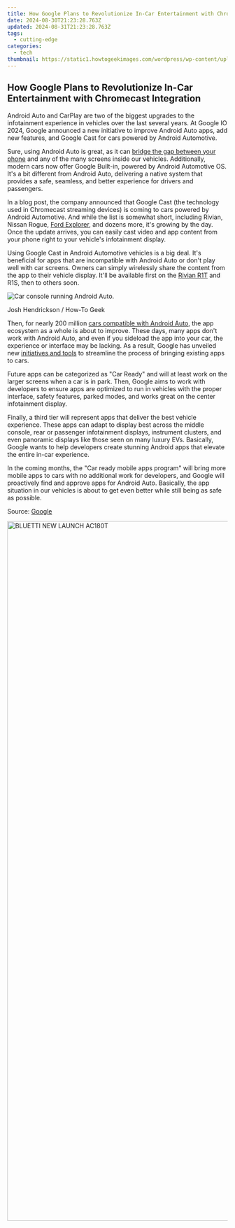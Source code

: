 ```yaml
---
title: How Google Plans to Revolutionize In-Car Entertainment with Chromecast Integration
date: 2024-08-30T21:23:28.763Z
updated: 2024-08-31T21:23:28.763Z
tags:
  - cutting-edge
categories:
  - tech
thumbnail: https://static1.howtogeekimages.com/wordpress/wp-content/uploads/2024/05/android-for-cars.jpg
---
```


## How Google Plans to Revolutionize In-Car Entertainment with Chromecast Integration

Android Auto and CarPlay are two of the biggest upgrades to the infotainment experience in vehicles over the last several years. At Google IO 2024, Google announced a new initiative to improve Android Auto apps, add new features, and Google Cast for cars powered by Android Automotive.

 Sure, using Android Auto is great, as it can [bridge the gap between your phone](https://fix-guide.techidaily.com/how-to-revive-your-bricked-itel-a60-in-minutes-drfone-by-drfone-fix-android-problems-fix-android-problems/) and any of the many screens inside our vehicles. Additionally, modern cars now offer Google Built-in, powered by Android Automotive OS. It's a bit different from Android Auto, delivering a native system that provides a safe, seamless, and better experience for drivers and passengers.

 In a blog post, the company announced that Google Cast (the technology used in Chromecast streaming devices) is coming to cars powered by Android Automotive. And while the list is somewhat short, including Rivian, Nissan Rogue, [Ford Explorer](https://tech-revival.techidaily.com/how-chatgpt-skyrocketed-unveiling-5-key-reasons-for-its-rapid-rise/), and dozens more, it's growing by the day. Once the update arrives, you can easily cast video and app content from your phone right to your vehicle's infotainment display.

 Using Google Cast in Android Automotive vehicles is a big deal. It's beneficial for apps that are incompatible with Android Auto or don't play well with car screens. Owners can simply wirelessly share the content from the app to their vehicle display. It'll be available first on the [Rivian R1T](https://extra-tips.techidaily.com/voice-memo-savvy-tips-and-tricks-for-success/) and R1S, then to others soon.

![Car console running Android Auto.](https://static1.howtogeekimages.com/wordpress/wp-content/uploads/2023/07/f24364fa.jpg) 

Josh Hendrickson / How-To Geek

 Then, for nearly 200 million [cars compatible with Android Auto](https://unlock-android.techidaily.com/how-to-track-imei-number-of-honor-90-lite-through-google-earth-by-drfone-android/), the app ecosystem as a whole is about to improve. These days, many apps don't work with Android Auto, and even if you sideload the app into your car, the experience or interface may be lacking. As a result, Google has unveiled new [initiatives and tools](https://developer.android.com/training/cars/parked/car-ready-mobile-apps) to streamline the process of bringing existing apps to cars.

 Future apps can be categorized as "Car Ready" and will at least work on the larger screens when a car is in park. Then, Google aims to work with developers to ensure apps are optimized to run in vehicles with the proper interface, safety features, parked modes, and works great on the center infotainment display.

 Finally, a third tier will represent apps that deliver the best vehicle experience. These apps can adapt to display best across the middle console, rear or passenger infotainment displays, instrument clusters, and even panoramic displays like those seen on many luxury EVs. Basically, Google wants to help developers create stunning Android apps that elevate the entire in-car experience.

 In the coming months, the "Car ready mobile apps program" will bring more mobile apps to cars with no additional work for developers, and Google will proactively find and approve apps for Android Auto. Basically, the app situation in our vehicles is about to get even better while still being as safe as possible.

 Source: [Google](https://android-developers.googleblog.com/2024/05/android-for-cars-bringing-more-apps-to-cars.html)

<ins class="adsbygoogle"
     style="display:block"
     data-ad-format="autorelaxed"
     data-ad-client="ca-pub-7571918770474297"
     data-ad-slot="1223367746"></ins>



<ins class="adsbygoogle"
     style="display:block"
     data-ad-client="ca-pub-7571918770474297"
     data-ad-slot="8358498916"
     data-ad-format="auto"
     data-full-width-responsive="true"></ins>



<!-- affiliate ads begin -->
<a href="https://bluettieu.pxf.io/c/5597632/2042323/17091" target="_top" id="2042323"><img src="//a.impactradius-go.com/display-ad/17091-2042323" border="0" alt="BLUETTI NEW LAUNCH AC180T" width="3840" height="1600"/></a><img height="0" width="0" src="https://imp.pxf.io/i/5597632/2042323/17091" style="position:absolute;visibility:hidden;" border="0" />
<!-- affiliate ads end -->